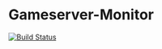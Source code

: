 # Gameserver-Monitor

[![Build Status](https://travis-ci.org/roots84/Gameserver-Monitor.svg?branch=master)](https://travis-ci.org/roots84/Gameserver-Monitor)
